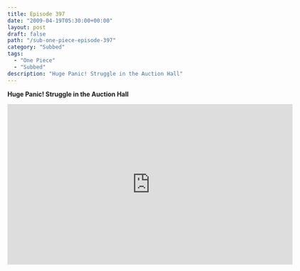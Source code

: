 ```yaml
---
title: Episode 397
date: "2009-04-19T05:30:00+00:00"
layout: post
draft: false
path: "/sub-one-piece-episode-397"
category: "Subbed"
tags:
  - "One Piece"
  - "Subbed"
description: "Huge Panic! Struggle in the Auction Hall"
---
```


**Huge Panic! Struggle in the Auction Hall**

<iframe width="640" height="360" src="https://www.rapidvideo.com/e/FXV10V2OS9" frameborder="0" marginwidth=0 marginheight=0 scrolling=no allowfullscreen></iframe>

